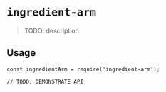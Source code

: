 # `ingredient-arm`

> TODO: description

## Usage

```
const ingredientArm = require('ingredient-arm');

// TODO: DEMONSTRATE API
```
